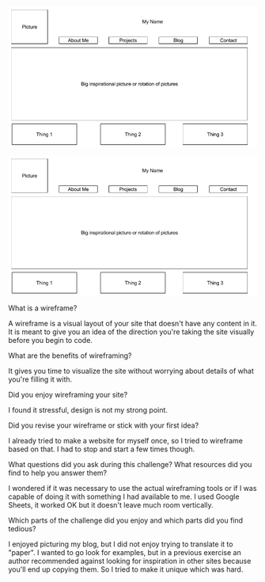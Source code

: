 ![IndexWireframe](imgs/wireframe-index.png)

![BlogIndex](/week-2/imgs/wireframe-index.png)


What is a wireframe?

A wireframe is a visual layout of your site that doesn't have any content in it. It is meant to give you an idea of the direction you're taking the site visually before you begin to code.

What are the benefits of wireframing?

It gives you time to visualize the site without worrying about details of what you're filling it with.

Did you enjoy wireframing your site?

I found it stressful, design is not my strong point.

Did you revise your wireframe or stick with your first idea?

I already tried to make a website for myself once, so I tried to wireframe based on that.  I had to stop and start a few times though.

What questions did you ask during this challenge? What resources did you find to help you answer them?

I wondered if it was necessary to use the actual wireframing tools or if I was capable of doing it with something I had available to me.  I used Google Sheets, it worked OK but it doesn't leave much room vertically.

Which parts of the challenge did you enjoy and which parts did you find tedious?

I enjoyed picturing my blog, but I did not enjoy trying to translate it to "paper". I wanted to go look for examples, but in a previous exercise an author recommended against looking for inspiration in other sites because you'll end up copying them. So I tried to make it unique which was hard.